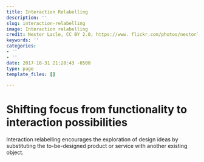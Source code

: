 ```yaml
---
title: Interaction Relabelling
description: ''
slug: interaction-relabelling
image: Interaction relabelling
credit: Nestor Lacle, CC BY 2.0, https://www. flickr.com/photos/nestorlacle/4258339214/
keywords: ''
categories:
- ''
- ''
date: 2017-10-31 21:28:43 -0500
type: page
template_files: []

---
```

# Shifting focus from functionality to interaction possibilities

Interaction relabelling encourages the exploration of design ideas by substituting the to-be-designed product or service with another existing object. 
